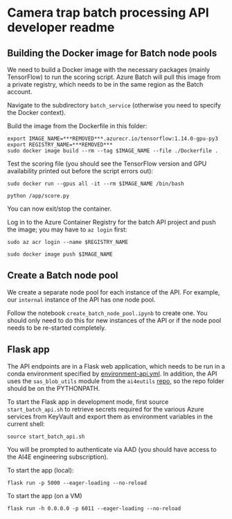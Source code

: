 # Camera trap batch processing API developer readme


## Building the Docker image for Batch node pools

We need to build a Docker image with the necessary packages (mainly TensorFlow) to run the scoring script. Azure Batch will pull this image from a private registry, which needs to be in the same region as the Batch account. 

Navigate to the subdirectory `batch_service` (otherwise you need to specify the Docker context).

Build the image from the Dockerfile in this folder:
```commandline
export IMAGE_NAME=***REMOVED***.azurecr.io/tensorflow:1.14.0-gpu-py3
export REGISTRY_NAME=***REMOVED***
sudo docker image build --rm --tag $IMAGE_NAME --file ./Dockerfile .
```

Test the scoring file (you should see the TensorFlow version and GPU availability printed out before the script errors out):
```commandline
sudo docker run --gpus all -it --rm $IMAGE_NAME /bin/bash

python /app/score.py 
``` 
You can now exit/stop the container.

Log in to the Azure Container Registry for the batch API project and push the image; you may have to `az login` first:
```commandline
sudo az acr login --name $REGISTRY_NAME

sudo docker image push $IMAGE_NAME
```

## Create a Batch node pool

We create a separate node pool for each instance of the API. For example, our `internal` instance of the API has one node pool.

Follow the notebook `create_batch_node_pool.ipynb` to create one. You should only need to do this for new instances of the API or if the node pool needs to be re-started completely.


## Flask app

The API endpoints are in a Flask web application, which needs to be run in a conda environment specified by [environment-api.yml](environment-api.yml). In addition, the API uses the `sas_blob_utils` module from the `ai4eutils` [repo](https://github.com/microsoft/ai4eutils), so the repo folder should be on the PYTHONPATH. 

To start the Flask app in development mode, first source `start_batch_api.sh` to retrieve secrets required for the various Azure services from KeyVault and export them as environment variables in the current shell:

```commandline
source start_batch_api.sh
```

You will be prompted to authenticate via AAD (you should have access to the AI4E engineering subscription).

To start the app (local):
```commandline
flask run -p 5000 --eager-loading --no-reload
```

To start the app (on a VM)
```commandline
flask run -h 0.0.0.0 -p 6011 --eager-loading --no-reload
```
